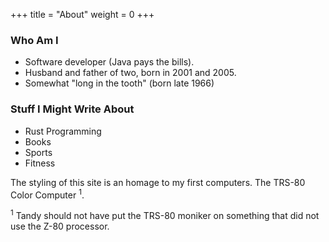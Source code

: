 +++
title = "About"
weight = 0
+++

### Who Am I
 - Software developer (Java pays the bills).
 - Husband and father of two, born in 2001 and 2005. 
 - Somewhat "long in the tooth" (born late 1966)
 
### Stuff I Might Write About

- Rust Programming
- Books
- Sports
- Fitness 


The styling of this site is an homage to my first computers. The TRS-80 Color Computer <sup>1</sup>. 



<sup>1</sup> Tandy should not have put the TRS-80 moniker on something that did not use the Z-80 processor.
